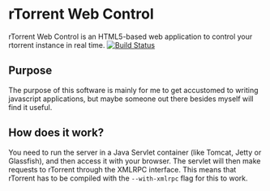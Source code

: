 # rTorrent Web Control

rTorrent Web Control is an HTML5-based web application to control your rtorrent instance in real time.
[![Build Status](https://secure.travis-ci.org/ansjob/rtorrentcontrol.png?branch=master)](http://travis-ci.org/ansjob/rtorrentcontrol)

## Purpose

The purpose of this software is mainly for me to get accustomed to writing javascript applications,
but maybe someone out there besides myself will find it useful.

## How does it work?

You need to run the server in a Java Servlet container (like Tomcat, Jetty or Glassfish),
and then access it with your browser. The servlet will then make requests to rTorrent through
the XMLRPC interface. This means that rTorrent has to be compiled with the ```--with-xmlrpc``` flag
for this to work.
